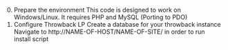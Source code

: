 0.	Prepare the environment
	This code is designed to work on Windows/Linux. It requires PHP and MySQL (Porting to PDO)
1.	Configure Throwback LP
	Create a database for your throwback instance
	Navigate to http://NAME-OF-HOST/NAME-OF-SITE/ in order to run install script
